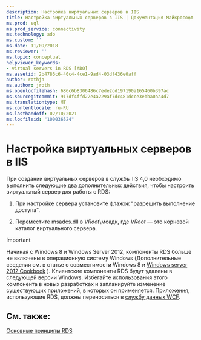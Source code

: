 ```yaml
---
description: Настройка виртуальных серверов в IIS
title: Настройка виртуальных серверов в IIS | Документация Майкрософт
ms.prod: sql
ms.prod_service: connectivity
ms.technology: ado
ms.custom: ''
ms.date: 11/09/2018
ms.reviewer: ''
ms.topic: conceptual
helpviewer_keywords:
- virtual servers in RDS [ADO]
ms.assetid: 2b4786c6-40c4-4ce1-9ad4-03df436e0aff
author: rothja
ms.author: jroth
ms.openlocfilehash: 686c6b8306486c7ede2cd197190a165460b397ac
ms.sourcegitcommit: 917df4ffd22e4a229af7dc481dcce3ebba0aa4d7
ms.translationtype: MT
ms.contentlocale: ru-RU
ms.lasthandoff: 02/10/2021
ms.locfileid: "100036524"
---
```

# <a name="configuring-virtual-servers-on-iis"></a>Настройка виртуальных серверов в IIS
При создании виртуальных серверов в службы IIS 4,0 необходимо выполнить следующие два дополнительных действия, чтобы настроить виртуальный сервер для работы с RDS:  
  
1.  При настройке сервера установите флажок "разрешить выполнение доступа".  
  
2.  Переместите msadcs.dll в *VRoot*\мсадк, где *VRoot* — это корневой каталог виртуального сервера.  
  
> [!IMPORTANT]
>  Начиная с Windows 8 и Windows Server 2012, компоненты RDS больше не включены в операционную систему Windows (Дополнительные сведения см. в статье о совместимости Windows 8 и [Windows server 2012 Cookbook](https://www.microsoft.com/download/details.aspx?id=27416) ). Клиентские компоненты RDS будут удалены в следующей версии Windows. Избегайте использования этого компонента в новых разработках и запланируйте изменение существующих приложений, в которых он применяется. Приложения, использующие RDS, должны переноситься в [службу данных WCF](/dotnet/framework/wcf/).  
  
## <a name="see-also"></a>См. также:  
 [Основные принципы RDS](./rds-fundamentals.md)